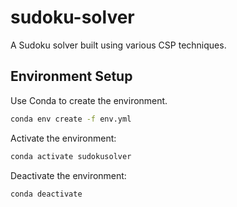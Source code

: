 # sudoku-solver
A Sudoku solver built using various CSP techniques.

## Environment Setup

Use Conda to create the environment.
```bash
conda env create -f env.yml
```

Activate the environment:
```bash
conda activate sudokusolver
```

Deactivate the environment:
```bash
conda deactivate
```
